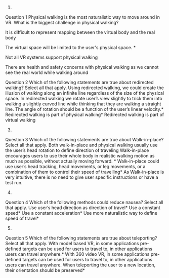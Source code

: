 1.
Question 1
Physical walking is the most naturalistic way to move around in VR. What is the biggest challenge in physical walking? 


It is difficult to represent mapping between the virtual body and the real body



The virtual space will be limited to the user's physical space. *



Not all VR systems support physical walking 



There are health and safety concerns with physical walking as we cannot see the real world while walking around


Question 2
Which of the following statements are true about redirected walking? Select all that apply.
Using redirected walking, we could create the illusion of walking along an infinite line regardless of the size of the physical space.
In redirected walking we rotate user’s view slightly to trick them into walking a slightly curved line while thinking that they are walking a straight line. The angle of rotation should be a function of the user’s linear velocity.* 
Redirected walking is part of physical walking*
Redirected walking is part of virtual walking

3.
Question 3
Which of the following statements are true about Walk-in-place? Select all that apply.
Both walk-in-place and physical walking usually use the user’s head rotation to define direction of traveling
Walk-in-place encourages users to use their whole body in realistic walking motion as much as possible, without actually moving forward. *
Walk-in-place could use user’s head tracking, head movements, or leg movements, or a combination of them to control their speed of travelling*
As Walk-in-place is very intuitive, there is no need to give user specific instructions or have a test run.

4.
Question 4
Which of the following methods could reduce nausea? Select all that apply.
Use user’s head direction as direction of travel*
Use a constant speed*
Use a constant acceleration*
Use more naturalistic way to define speed of travel*

5.
Question 5
Which of the following statements are true about teleporting? Select all that apply.
With model based VR, in some applications pre-defined targets can be used for users to travel to, in other applications users can travel anywhere.*
With 360 video VR, in some applications pre-defined targets can be used for users to travel to, in other applications users can travel anywhere.
When teleporting the user to a new location, their orientation should be preserved*
